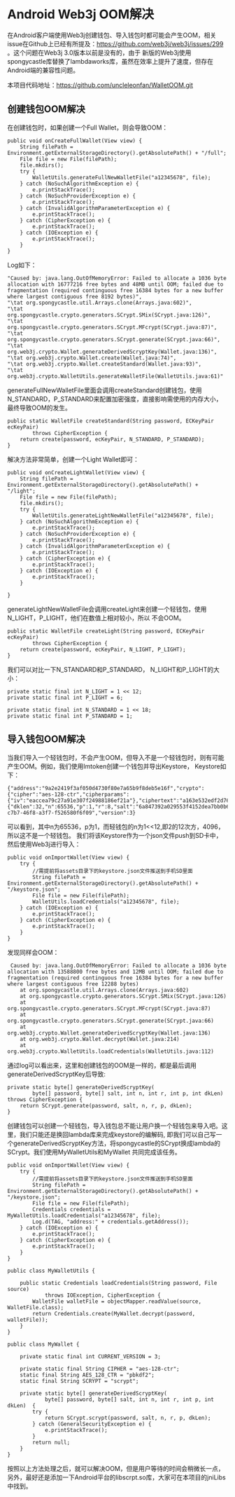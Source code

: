 # Android Web3j OOM解决
在Android客户端使用Web3j创建钱包、导入钱包时都可能会产生OOM，相关issue在Github上已经有所提及：https://github.com/web3j/web3j/issues/299 。这个问题在Web3j 3.0版本以前是没有的，由于
新版的Web3j使用spongycastle库替换了lambdaworks库，虽然在效率上提升了速度，但存在Android端的兼容性问题。

本项目代码地址：https://github.com/uncleleonfan/WalletOOM.git

## 创建钱包OOM解决
在创建钱包时，如果创建一个Full Wallet，则会导致OOM：

    public void onCreateFullWallet(View view) {
        String filePath = Environment.getExternalStorageDirectory().getAbsolutePath() + "/full";
        File file = new File(filePath);
        file.mkdirs();
        try {
            WalletUtils.generateFullNewWalletFile("a12345678", file);
        } catch (NoSuchAlgorithmException e) {
            e.printStackTrace();
        } catch (NoSuchProviderException e) {
            e.printStackTrace();
        } catch (InvalidAlgorithmParameterException e) {
            e.printStackTrace();
        } catch (CipherException e) {
            e.printStackTrace();
        } catch (IOException e) {
            e.printStackTrace();
        }
    }

Log如下：

    "Caused by: java.lang.OutOfMemoryError: Failed to allocate a 1036 byte allocation with 16777216 free bytes and 48MB until OOM; failed due to fragmentation (required continguous free 16384 bytes for a new buffer where largest contiguous free 8192 bytes)",
    "\tat org.spongycastle.util.Arrays.clone(Arrays.java:602)",
    "\tat org.spongycastle.crypto.generators.SCrypt.SMix(SCrypt.java:126)",
    "\tat org.spongycastle.crypto.generators.SCrypt.MFcrypt(SCrypt.java:87)",
    "\tat org.spongycastle.crypto.generators.SCrypt.generate(SCrypt.java:66)",
    "\tat org.web3j.crypto.Wallet.generateDerivedScryptKey(Wallet.java:136)",
    "\tat org.web3j.crypto.Wallet.create(Wallet.java:74)",
    "\tat org.web3j.crypto.Wallet.createStandard(Wallet.java:93)",
    "\tat org.web3j.crypto.WalletUtils.generateWalletFile(WalletUtils.java:61)"

generateFullNewWalletFile里面会调用createStandard创建钱包，使用N_STANDARD，P_STANDARD来配置加密强度，直接影响需使用的内存大小，最终导致OOM的发生。

    public static WalletFile createStandard(String password, ECKeyPair ecKeyPair)
            throws CipherException {
        return create(password, ecKeyPair, N_STANDARD, P_STANDARD);
    }


解决方法非常简单，创建一个Light Wallet即可：

    public void onCreateLightWallet(View view) {
        String filePath = Environment.getExternalStorageDirectory().getAbsolutePath() + "/light";
        File file = new File(filePath);
        file.mkdirs();
        try {
            WalletUtils.generateLightNewWalletFile("a12345678", file);
        } catch (NoSuchAlgorithmException e) {
            e.printStackTrace();
        } catch (NoSuchProviderException e) {
            e.printStackTrace();
        } catch (InvalidAlgorithmParameterException e) {
            e.printStackTrace();
        } catch (CipherException e) {
            e.printStackTrace();
        } catch (IOException e) {
            e.printStackTrace();
        }

    }

generateLightNewWalletFile会调用createLight来创建一个轻钱包，使用N_LIGHT，P_LIGHT，他们在数值上相对较小，所以
不会OOM。

    public static WalletFile createLight(String password, ECKeyPair ecKeyPair)
            throws CipherException {
        return create(password, ecKeyPair, N_LIGHT, P_LIGHT);
    }

我们可以对比一下N_STANDARD和P_STANDARD， N_LIGHT和P_LIGHT的大小：

    private static final int N_LIGHT = 1 << 12;
    private static final int P_LIGHT = 6;

    private static final int N_STANDARD = 1 << 18;
    private static final int P_STANDARD = 1;
## 导入钱包OOM解决
当我们导入一个轻钱包时，不会产生OOM，但导入不是一个轻钱包时，则有可能产生OOM。例如，我们使用Imtoken创建一个钱包并导出Keystore，
Keystore如下：

    {"address":"9a2e2419f3af050d4730f80e7a65b9f8deb5e16f","crypto":{"cipher":"aes-128-ctr","cipherparams":{"iv":"eaccea79c27a91e307f24988186ef21a"},"ciphertext":"a163e532edf2d76beaee5c26fd2c2fab071a9cb37627aa185ac89e223e41ab97","kdf":"scrypt","kdfparams":{"dklen":32,"n":65536,"p":1,"r":8,"salt":"6a847392a029553f4152dea7bb0b6fb0ac9eec29f55e572fe94603182f5ed7f1"},"mac":"3fad2a31e18c611b10df84db9ae368ce2e189b5c35e9f111e40ca4b4bfb02491"},"id":"032c47c2-c7b7-46f8-a3f7-f526580f6f09","version":3}

可以看到，其中n为65536，p为1，而轻钱包的n为1<<12,即2的12次方，4096，所以这不是一个轻钱包。
我们将该Keystore作为一个json文件push到SD卡中，然后使用Web3j进行导入：

    public void onImportWallet(View view) {
        try {
            //需提前将assets目录下的keystore.json文件推送到手机SD里面
            String filePath = Environment.getExternalStorageDirectory().getAbsolutePath() + "/keystore.json";
            File file = new File(filePath);
            WalletUtils.loadCredentials("a12345678", file);
        } catch (IOException e) {
            e.printStackTrace();
        } catch (CipherException e) {
            e.printStackTrace();
        }
    }

发现同样会OOM：

     Caused by: java.lang.OutOfMemoryError: Failed to allocate a 1036 byte allocation with 13588800 free bytes and 12MB until OOM; failed due to fragmentation (required continguous free 16384 bytes for a new buffer where largest contiguous free 12288 bytes)
        at org.spongycastle.util.Arrays.clone(Arrays.java:602)
        at org.spongycastle.crypto.generators.SCrypt.SMix(SCrypt.java:126)
        at org.spongycastle.crypto.generators.SCrypt.MFcrypt(SCrypt.java:87)
        at org.spongycastle.crypto.generators.SCrypt.generate(SCrypt.java:66)
        at org.web3j.crypto.Wallet.generateDerivedScryptKey(Wallet.java:136)
        at org.web3j.crypto.Wallet.decrypt(Wallet.java:214)
        at org.web3j.crypto.WalletUtils.loadCredentials(WalletUtils.java:112)

通过log可以看出来，这里和创建钱包的OOM是一样的，都是最后调用generateDerivedScryptKey后导致:

    private static byte[] generateDerivedScryptKey(
            byte[] password, byte[] salt, int n, int r, int p, int dkLen) throws CipherException {
        return SCrypt.generate(password, salt, n, r, p, dkLen);
    }
创建钱包可以创建一个轻钱包，导入钱包总不能让用户换一个轻钱包来导入吧。这里，我们只能还是换回lambda库来完成keystore的编解码,
即我们可以自己写一个generateDerivedScryptKey方法，将spongycastle的SCrypt换成lambda的SCrypt。我们使用MyWalletUtils和MyWallet
共同完成该任务。

    public void onImportWallet(View view) {
        try {
            //需提前将assets目录下的keystore.json文件推送到手机SD里面
            String filePath = Environment.getExternalStorageDirectory().getAbsolutePath() + "/keystore.json";
            File file = new File(filePath);
            Credentials credentials = MyWalletUtils.loadCredentials("a12345678", file);
            Log.d(TAG, "address:" + credentials.getAddress());
        } catch (IOException e) {
            e.printStackTrace();
        } catch (CipherException e) {
            e.printStackTrace();
        }
    }

    public class MyWalletUtils {

        public static Credentials loadCredentials(String password, File source)
                throws IOException, CipherException {
            WalletFile walletFile = objectMapper.readValue(source, WalletFile.class);
            return Credentials.create(MyWallet.decrypt(password, walletFile));
        }
    }

    public class MyWallet {

        private static final int CURRENT_VERSION = 3;

        private static final String CIPHER = "aes-128-ctr";
        static final String AES_128_CTR = "pbkdf2";
        static final String SCRYPT = "scrypt";

        private static byte[] generateDerivedScryptKey(
                byte[] password, byte[] salt, int n, int r, int p, int dkLen)  {
            try {
                return SCrypt.scrypt(password, salt, n, r, p, dkLen);
            } catch (GeneralSecurityException e) {
                e.printStackTrace();
            }
            return null;
        }
    }

按照以上方法处理之后，就可以解决OOM，但是用户等待的时间会稍微长一点，另外，最好还是添加一下Android平台的libscrpt.so库，大家可在本项目的jniLibs中找到。





